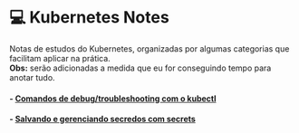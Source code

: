 # :computer: Kubernetes Notes
Notas de estudos do Kubernetes, organizadas por algumas categorias que facilitam aplicar na prática.  
**Obs:** serão adicionadas a medida que eu for conseguindo tempo para anotar tudo.


#### - [Comandos de debug/troubleshooting com o kubectl](troubleshooting.md)
#### - [Salvando e gerenciando secredos com secrets](secrets.md)
